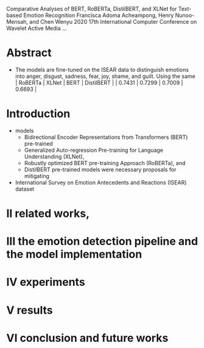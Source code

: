Comparative Analyses of BERT, RoBERTa, DistilBERT, and XLNet
  for Text-based Emotion Recognition
Francisca Adoma Acheampong, Henry Nunoo-Mensah, and Chen Wenyu
2020 17th International Computer Conference on Wavelet Active Media …

# Abstract

* The models are fine-tuned on the ISEAR data to distinguish emotions into
  anger, disgust, sadness, fear, joy, shame, and guilt. Using the same
  | RoBERTa	| XLNet	  | BERT	  | DistilBERT	|
  | 0.7431	| 0.7299	| 0.7009	| 0.6693	    |

# Introduction

* models
  * Bidirectional Encoder Representations from Transformers (BERT) pre-trained
  * Generalized Auto-regression Pre-training for Language Understanding (XLNet),
  * Robustly optimized BERT pre-training Approach (RoBERTa), and
  * DistilBERT pre-trained models were necessary proposals for mitigating
* International Survey on Emotion Antecedents and Reactions (ISEAR) dataset

# II related works,

# III the emotion detection pipeline and the model implementation

# IV experiments

# V results

# VI conclusion and future works

